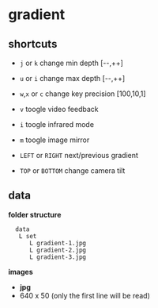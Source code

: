 gradient
=======

## shortcuts

- `j` or `k` change min depth [--,++]
- `u` or `i` change max depth [--,++]

- `w`,`x` or `c` change key precision [100,10,1]

- `v` toogle video feedback
- `i` toogle infrared mode
- `m` toogle image mirror

- `LEFT` or  `RIGHT` next/previous gradient
- `TOP` or  `BOTTOM` change camera tilt

## data

**folder structure**
```
  data
   L set 
      L gradient-1.jpg
      L gradient-2.jpg
      L gradient-3.jpg
```

**images**

- **jpg**
- 640 x 50 (only the first line will be read)

